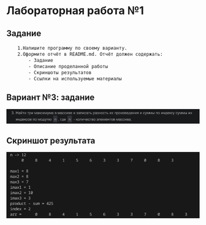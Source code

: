 # Лабораторная работа №1
## Задание 
```
    1.Напишите программу по своему варианту.
    2.Оформите отчёт в README.md. Отчёт должен содержать:
        - Задание
        - Описание проделанной работы
        - Скриншоты результатов
        - Ссылки на используемые материалы
```
## Вариант №3: задание
![Alt text](Screenshot_20231106_135924.png7777777777777.png)


## Скриншот результата
![Alt text](Screenshot_20231106_140218.png88888888888888.png)
